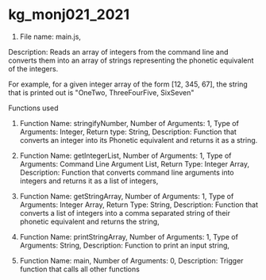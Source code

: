 # kg_monj021_2021


1. File name: main.js,
 
Description: Reads an array of integers from the command line and converts them into an array of strings representing the phonetic equivalent of the integers.

For example, for a given integer array of the form [12, 345, 67],  the string that is printed out is 
"OneTwo, ThreeFourFive, SixSeven"

Functions used

1. Function Name: stringifyNumber,
Number of Arguments: 1,
Type of Arguments: Integer,
Return type: String,
Description: Function that converts an integer into its Phonetic equivalent and returns it as a string.

2. Function Name: getIntegerList,
Number of Arguments: 1,
Type of Arguments: Command Line Argument List,
Return Type: Integer Array,
Description: Function that converts command line arguments into integers and returns it as a list of integers, 

3. Function Name: getStringArray,
Number of Arguments: 1,
Type of Arguments: Integer Array,
Return Type: String,
Description: Function that converts a list of integers into a comma separated string of their phonetic equivalent and returns the string,

4. Function Name: printStringArray,
Number of Arguments: 1,
Type of Arguments: String,
Description: Function to print an input string,

5. Function Name: main,
Number of Arguments: 0,
Description: Trigger function that calls all other functions

